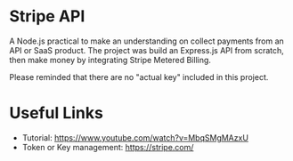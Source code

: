# Stripe API
A Node.js practical to make an understanding on collect payments from an API or SaaS product. The project was build an Express.js API from scratch, then make money by integrating Stripe Metered Billing.

Please reminded that there are no "actual key" included in this project.

# Useful Links
- Tutorial: https://www.youtube.com/watch?v=MbqSMgMAzxU
- Token or Key management: https://stripe.com/
